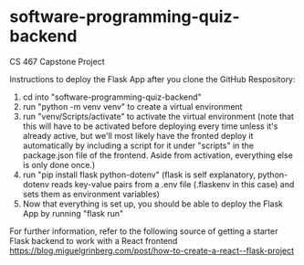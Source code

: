 # software-programming-quiz-backend
CS 467 Capstone Project

Instructions to deploy the Flask App after you clone the GitHub Respository:

1. cd into "software-programming-quiz-backend"
2. run "python -m venv venv" to create a virtual environment
3. run "venv/Scripts/activate" to activate the virtual environment (note that this will have to be activated before deploying every time unless it's already active, but we'll most likely have the fronted deploy it automatically by including a script for it under "scripts" in the package.json file of the frontend. Aside from activation, everything else is only done once.)
4. run "pip install flask python-dotenv" (flask is self explanatory, python-dotenv reads key-value pairs from a .env file (.flaskenv in this case) and sets them as environment variables)
5. Now that everything is set up, you should be able to deploy the Flask App by running "flask run"

For further information, refer to the following source of getting a starter Flask backend to work with a React frontend https://blog.miguelgrinberg.com/post/how-to-create-a-react--flask-project
